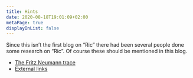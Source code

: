 ```yaml
---
title: Hints
date: 2020-08-18T19:01:09+02:00
metaPage: true
displayInList: false
---
```

Since this isn’t the first blog on “Ric” there had been several people done some research on “Ric”. Of course these should be mentioned in this blog.

*   [The Fritz Neumann trace](/hints/fritz-neumann)
*   [External links](/hints/links)
